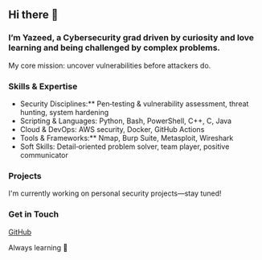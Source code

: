 ## Hi there 👋


### I’m **Yazeed**, a Cybersecurity grad driven by curiosity and love learning and being challenged by complex problems.  
My core mission: uncover vulnerabilities before attackers do.


### Skills & Expertise
- Security Disciplines:** Pen‑testing & vulnerability assessment, threat hunting, system hardening  
- Scripting & Languages: Python, Bash, PowerShell, C++, C, Java 
- Cloud & DevOps: AWS security, Docker, GitHub Actions  
- Tools & Frameworks:** Nmap, Burp Suite, Metasploit, Wireshark  
- Soft Skills: Detail‑oriented problem solver, team player, positive communicator  




### Projects
I'm currently working on personal security projects—stay tuned!



### Get in Touch

[GitHub](https://github.com/yazeed1998)  



 
Always learning 🔐

